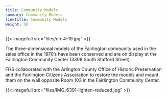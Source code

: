 ```yaml
---
title: Community Models
summary: Community Models
linktitle: Community Models
weight: 50
---
```


{{< imagefull src="files/ch-4-19.jpg" >}}

The three-dimensional models of the Fairlington community used in the sales office in the 1970’s have been conserved and are on display at the Fairlington Community Center (3308 South Stafford Street).

FHS collaborated with the Arlington County Office of Historic Preservation and the Fairlington Citizens Association to restore the models and mount them on the wall opposite Room 103 in the Fairlington Community Center.

{{< imagefull src="files/IMG_6391-lighten-reduced.jpg" >}}